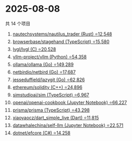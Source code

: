 # 2025-08-08

共 14 个项目

<!-- BEGIN GITHUB -->
<!-- 最后更新时间 2025-08-08 17:16:14 +0800 -->
1. [nautechsystems/nautilus_trader (Rust) ⭐12,548](https://github.com/nautechsystems/nautilus_trader)
1. [browserbase/stagehand (TypeScript) ⭐15,580](https://github.com/browserbase/stagehand)
1. [lvgl/lvgl (C) ⭐20,528](https://github.com/lvgl/lvgl)
1. [vllm-project/vllm (Python) ⭐54,358](https://github.com/vllm-project/vllm)
1. [ollama/ollama (Go) ⭐149,289](https://github.com/ollama/ollama)
1. [netbirdio/netbird (Go) ⭐17,687](https://github.com/netbirdio/netbird)
1. [jesseduffield/lazygit (Go) ⭐62,826](https://github.com/jesseduffield/lazygit)
1. [ethereum/solidity (C++) ⭐24,896](https://github.com/ethereum/solidity)
1. [simstudioai/sim (TypeScript) ⭐6,967](https://github.com/simstudioai/sim)
1. [openai/openai-cookbook (Jupyter Notebook) ⭐66,227](https://github.com/openai/openai-cookbook)
1. [prisma/prisma (TypeScript) ⭐43,298](https://github.com/prisma/prisma)
1. [xiaoyaocz/dart_simple_live (Dart) ⭐11,815](https://github.com/xiaoyaocz/dart_simple_live)
1. [datawhalechina/self-llm (Jupyter Notebook) ⭐22,571](https://github.com/datawhalechina/self-llm)
1. [dotnet/efcore (C#) ⭐14,258](https://github.com/dotnet/efcore)
<!-- END GITHUB -->